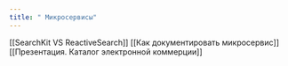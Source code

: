 ```yaml
---
title: " Микросервисы"
---
```

[[SearchKit VS ReactiveSearch]]
[[Как документировать микросервис]]
[[Презентация. Каталог электронной коммерции]]





